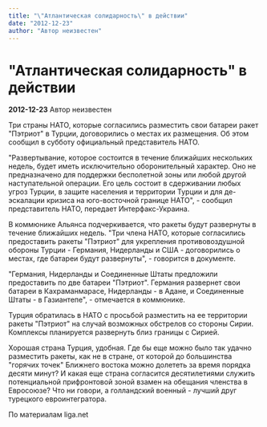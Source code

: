 ```yaml
---
title: "\"Атлантическая солидарность\" в действии"
date: "2012-12-23"
author: "Автор неизвестен"
---
```


# "Атлантическая солидарность" в действии

**2012-12-23** Автор неизвестен

Три страны НАТО, которые согласились разместить свои батареи ракет "Пэтриот" в Турции, договорились о местах их размещения. Об этом сообщил в субботу официальный представитель НАТО.

"Развертывание, которое состоится в течение ближайших нескольких недель, будет иметь исключительно оборонительный характер. Оно не предназначено для поддержки бесполетной зоны или любой другой наступательной операции. Его цель состоит в сдерживании любых угроз Турции, в защите населения и территории Турции и для де-эскалации кризиса на юго-восточной границе НАТО", - сообщил представитель НАТО, передает Интерфакс-Украина.

В коммюнике Альянса подчеркивается, что ракеты будут развернуты в течение ближайших недель. "Три члена НАТО, которые согласились предоставить ракеты "Пэтриот" для укрепления противовоздушной обороны Турции - Германия, Нидерланды и США - договорились о местах, где батареи будут развернуты", - говорится в документе.

"Германия, Нидерланды и Соединенные Штаты предложили предоставить по две батареи "Пэтриот". Германия развернет свои батареи в Кахраманмарасе, Нидерланды - в Адане, и Соединенные Штаты - в Газиантепе", - отмечается в коммюнике.

Турция обратилась в НАТО с просьбой разместить на ее территории ракеты "Пэтриот" на случай возможных обстрелов со стороны Сирии. Комплексы планируется развернуть близ границы с Сирией.

Хорошая страна Турция, удобная. Где бы еще можно было так удачно разместить ракеты, как не в стране, от которой до большинства "горячих точек" Ближнего востока можно долететь за время порядка десяти минут? И какая еще страна согласится десятилетиями служить потенциальной прифронтовой зоной взамен на обещания членства в Евросоюзе? Что ни говори, а голландский военный - лучший друг турецкого евроинтегратора.

По материалам liga.net
